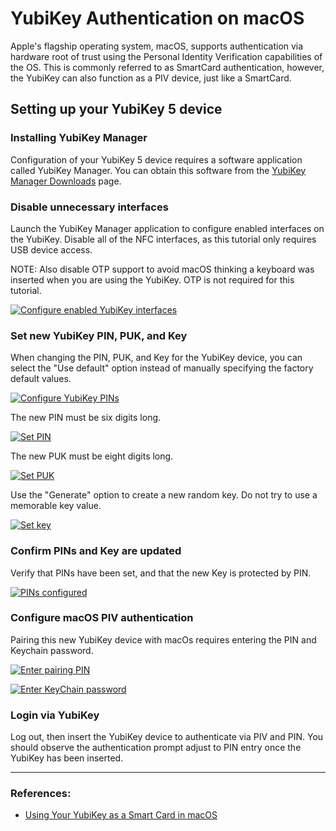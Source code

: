 # YubiKey Authentication on macOS

Apple's flagship operating system, macOS, supports authentication via hardware root of trust using the Personal Identity Verification capabilities of the OS.  This is commonly referred to as SmartCard authentication, however, the YubiKey can also function as a PIV device, just like a SmartCard.

## Setting up your YubiKey 5 device

### Installing YubiKey Manager

Configuration of your YubiKey 5 device requires a software application called YubiKey Manager.
 You can obtain this software from the [YubiKey Manager Downloads](https://www.yubico.com/products/services-software/download/yubikey-manager/) page.

### Disable unnecessary interfaces

Launch the YubiKey Manager application to configure enabled interfaces on the YubiKey.
 Disable all of the NFC interfaces, as this tutorial only requires USB device access.

NOTE: Also disable OTP support to avoid macOS thinking a keyboard was inserted when you are using the YubiKey. OTP is not required for this tutorial.

[![Configure enabled YubiKey interfaces](/img/yubikey-interfaces.png "Configure enabled YubiKey interfaces")](/img/yubikey-interfaces.png)

### Set new YubiKey PIN, PUK, and Key

When changing the PIN, PUK, and Key for the YubiKey device, you can select the "Use default" option instead of manually specifying the factory default values.

[![Configure YubiKey PINs](/img/yubikey-configure-pins.png "Configure YubiKey PINs")](/img/yubikey-configure-pins.png)

The new PIN must be six digits long.

[![Set PIN](/img/yubikey-set-pin.png "Set PIN")](/img/yubikey-set-pin.png)

The new PUK must be eight digits long.

[![Set PUK](/img/yubikey-set-puk.png "Set PUK")](/img/yubikey-set-puk.png)

Use the "Generate" option to create a new random key. Do not try to use a memorable key value.

[![Set key](/img/yubikey-set-key.png "Set key")](/img/yubikey-set-key.png)

### Confirm PINs and Key are updated

Verify that PINs have been set, and that the new Key is protected by PIN.

[![PINs configured](/img/yubikey-post-configure-pins.png "PINs configured")](/img/yubikey-post-configure-pins.png)

### Configure macOS PIV authentication

Pairing this new YubiKey device with macOs requires entering the PIN and Keychain password.

[![Enter pairing PIN](/img/yubikey-pairing-pin.png "Enter pairing PIN")](/img/yubikey-pairing-pin.png)

[![Enter KeyChain password](/img/yubikey-pairing-keychain.png "Enter KeyChain password")](/img/yubikey-pairing-keychain.png)

### Login via YubiKey

Log out, then insert the YubiKey device to authenticate via PIV and PIN.
 You should observe the authentication prompt adjust to PIN entry once the YubiKey has been inserted.

---

### References:

- [Using Your YubiKey as a Smart Card in macOS](https://support.yubico.com/support/solutions/articles/15000006468)
